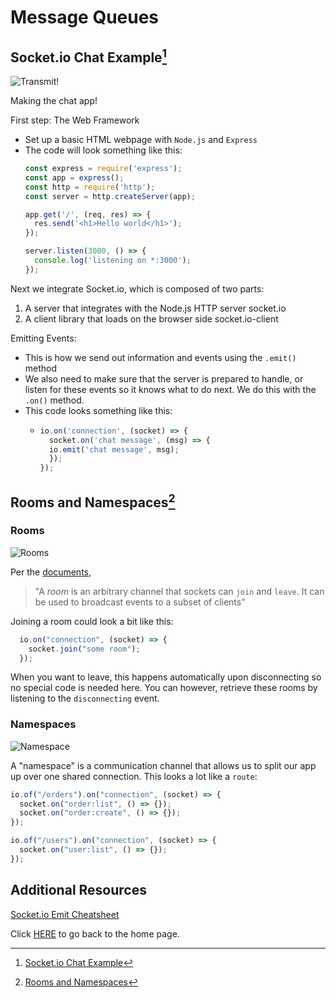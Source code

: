 # Message Queues

## Socket.io Chat Example[^1]

![Transmit!](https://encrypted-tbn0.gstatic.com/images?q=tbn:ANd9GcRIxH0qw5W9p1O7mX6WVuca2WDc37eLTWHJmQ&usqp=CAU)

Making  the chat app!

First step:  The Web Framework
- Set up a basic HTML webpage with `Node.js` and `Express`
- The code will look something like this:
  ```JavaScript
  const express = require('express');
  const app = express();
  const http = require('http');
  const server = http.createServer(app);

  app.get('/', (req, res) => {
    res.send('<h1>Hello world</h1>');
  });

  server.listen(3000, () => {
    console.log('listening on *:3000');
  });
  ```

Next we integrate Socket.io, which is composed of two parts:

1.  A server that integrates with the Node.js HTTP server socket.io
2.  A client library that loads on the browser side socket.io-client

Emitting Events:
- This is how we send out information and events using the `.emit()` method
- We also need to make sure that the server is prepared to handle, or listen for these events so it knows what to do next.  We do this with the `.on()` method.
- This code looks something like this:
  - ```JavaScript
    io.on('connection', (socket) => {
      socket.on('chat message', (msg) => {
      io.emit('chat message', msg);
      });
    });
    ```

## Rooms and Namespaces[^2]

### Rooms

![Rooms](https://socket.io/images/rooms.png)

Per the [documents](https://socket.io/docs/v4/rooms/), 
  > "A _room_ is an arbitrary channel that sockets can `join` and `leave`.  It can be used to broadcast events to a subset of clients"

Joining a room could look a bit like this:

```Javascript
  io.on("connection", (socket) => {
    socket.join("some room");
  });
```

When you want to leave, this happens automatically upon disconnecting so no special code is needed here.  You can however, retrieve these rooms by listening to the `disconnecting` event.

### Namespaces

![Namespace](https://socket.io/assets/images/namespaces-088745a8a8882118740f50b6b1232588.png)

A "namespace" is a communication channel that allows us to split our app up over one shared connection.  This looks a lot like a `route`:

```JavaScript
io.of("/orders").on("connection", (socket) => {
  socket.on("order:list", () => {});
  socket.on("order:create", () => {});
});

io.of("/users").on("connection", (socket) => {
  socket.on("user:list", () => {});
});
```
## Additional Resources

[Socket.io Emit Cheatsheet](https://socket.io/docs/emit-cheatsheet/)


Click [HERE](README.md) to go back to the home page.

[^1]: [Socket.io Chat Example](https://socket.io/get-started/chat/)

[^2]: [Rooms and Namespaces](https://socket.io/docs/rooms-and-namespaces/)